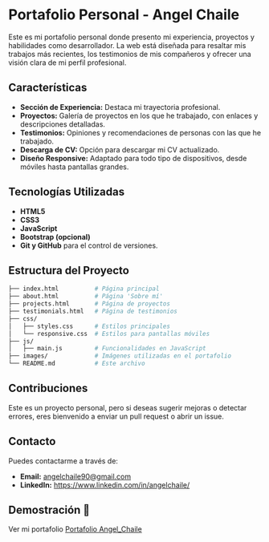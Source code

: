# Portafolio Personal - Angel Chaile

Este es mi portafolio personal donde presento mi experiencia, proyectos y habilidades como desarrollador. La web está diseñada para resaltar mis trabajos más recientes, los testimonios de mis compañeros y ofrecer una visión clara de mi perfil profesional.

## Características

- **Sección de Experiencia:** Destaca mi trayectoria profesional.
- **Proyectos:** Galería de proyectos en los que he trabajado, con enlaces y descripciones detalladas.
- **Testimonios:** Opiniones y recomendaciones de personas con las que he trabajado.
- **Descarga de CV:** Opción para descargar mi CV actualizado.
- **Diseño Responsive:** Adaptado para todo tipo de dispositivos, desde móviles hasta pantallas grandes.

## Tecnologías Utilizadas

- **HTML5**
- **CSS3**
- **JavaScript**
- **Bootstrap (opcional)**
- **Git y GitHub** para el control de versiones.

## Estructura del Proyecto

```bash
├── index.html          # Página principal
├── about.html          # Página 'Sobre mí'
├── projects.html       # Página de proyectos
├── testimonials.html   # Página de testimonios
├── css/
│   ├── styles.css      # Estilos principales
│   └── responsive.css  # Estilos para pantallas móviles
├── js/
│   ├── main.js         # Funcionalidades en JavaScript
├── images/             # Imágenes utilizadas en el portafolio
└── README.md           # Este archivo
```

## Contribuciones

Este es un proyecto personal, pero si deseas sugerir mejoras o detectar errores, eres bienvenido a enviar un pull request o abrir un issue.

## Contacto

Puedes contactarme a través de:

- **Email:** angelchaile90@gmail.com
- **LinkedIn:** https://www.linkedin.com/in/angelchaile/

## Demostración 🎥
Ver mi portafolio
[ Portafolio Angel_Chaile ](https://angelchaile.github.io/Portafolio/ "Portafolio_Angel_Chaile")
